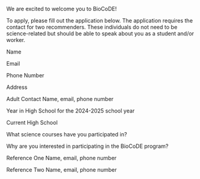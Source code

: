 We are excited to welcome you to BioCoDE! 


To apply, please fill out the application below. The application requires the contact for two recommenders. These individuals do not need to be science-related but should be able to speak about you as a student and/or worker. 


Name

Email

Phone Number

Address

Adult Contact Name, email, phone number

Year in High School for the 2024-2025 school year

Current High School

What science courses have you participated in?

Why are you interested in participating in the BioCoDE program?

Reference One Name, email, phone number

Reference Two Name, email, phone number
